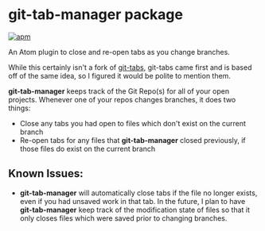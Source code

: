 # git-tab-manager package
[![apm](https://img.shields.io/apm/v/git-tab-manager.svg?style=flat-square)](https://atom.io/packages/git-tab-manager)

An Atom plugin to close and re-open tabs as you change branches.

While this certainly isn't a fork of [git-tabs](https://github.com/dbslone/git-tabs),
git-tabs came first and is based off of the same idea, so I figured it would be
polite to mention them.

**git-tab-manager** keeps track of the Git Repo(s) for all of your open projects.
Whenever one of your repos changes branches, it does two things:
* Close any tabs you had open to files which don't exist on the current branch
* Re-open tabs for any files that **git-tab-manager** closed previously, if those files do exist on the current branch

## Known Issues:
* **git-tab-manager** will automatically close tabs if the file no longer exists, even if you had unsaved work in that tab.
  In the future, I plan to have **git-tab-manager** keep track of the modification state of files so that it only closes files
  which were saved prior to changing branches.
